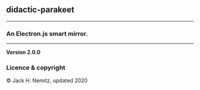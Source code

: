 ## didactic-parakeet
---
### An Electron.js smart mirror.
---
**Version 2.0.0**

### Licence & copyright

© Jack H. Nemitz, updated 2020

